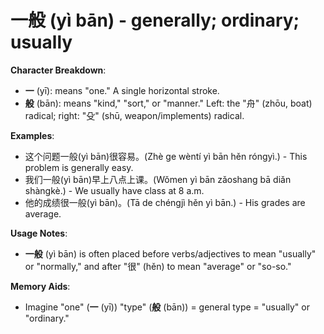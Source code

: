 # **一般 (yì bān) - generally; ordinary; usually**

**Character Breakdown**:  
- **一** (yī): means "one." A single horizontal stroke.  
- **般** (bān): means "kind," "sort," or "manner." Left: the "舟" (zhōu, boat) radical; right: "殳" (shū, weapon/implements) radical.

**Examples**:  
- 这个问题一般(yì bān)很容易。(Zhè ge wèntí yì bān hěn róngyì.) - This problem is generally easy.  
- 我们一般(yì bān)早上八点上课。(Wǒmen yì bān zǎoshang bā diǎn shàngkè.) - We usually have class at 8 a.m.  
- 他的成绩很一般(yì bān)。(Tā de chéngjì hěn yì bān.) - His grades are average.

**Usage Notes**:  
- **一般** (yì bān) is often placed before verbs/adjectives to mean "usually" or "normally," and after "很" (hěn) to mean "average" or "so-so."

**Memory Aids**:  
- Imagine "one" (**一** (yī)) "type" (**般** (bān)) = general type = "usually" or "ordinary."